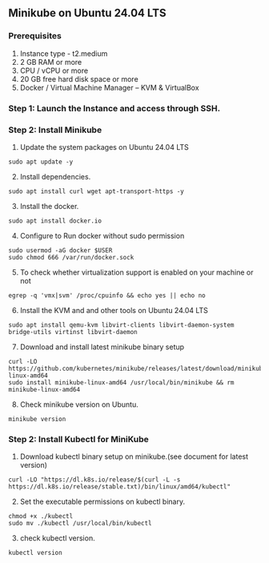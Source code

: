 ## Minikube on Ubuntu 24.04 LTS

### Prerequisites

1) Instance type - t2.medium
2) 2 GB RAM or more
3) CPU / vCPU or more
4) 20 GB free hard disk space or more
5) Docker / Virtual Machine Manager – KVM & VirtualBox

### Step 1: Launch the Instance and access through SSH.

### Step 2: Install Minikube 

1) Update the system packages on Ubuntu 24.04 LTS

```
sudo apt update -y
```
2)  Install  dependencies.

```
sudo apt install curl wget apt-transport-https -y
```
3) Install the docker.

```
sudo apt install docker.io
```

4) Configure to Run docker without sudo permission

```
sudo usermod -aG docker $USER
sudo chmod 666 /var/run/docker.sock
```

5) To check whether virtualization support is enabled on your machine or not

```
egrep -q 'vmx|svm' /proc/cpuinfo && echo yes || echo no
```

6) Install the KVM and and other tools on Ubuntu 24.04 LTS

```
sudo apt install qemu-kvm libvirt-clients libvirt-daemon-system bridge-utils virtinst libvirt-daemon
```

7) Download and install latest minikube binary setup

```
curl -LO https://github.com/kubernetes/minikube/releases/latest/download/minikube-linux-amd64
sudo install minikube-linux-amd64 /usr/local/bin/minikube && rm minikube-linux-amd64
```

8) Check minikube version on Ubuntu.

```
minikube version
```

### Step 2: Install Kubectl for MiniKube

1) Download kubectl binary setup on minikube.(see document for latest version)

```
curl -LO "https://dl.k8s.io/release/$(curl -L -s https://dl.k8s.io/release/stable.txt)/bin/linux/amd64/kubectl"
```

2) Set the executable permissions on kubectl binary.

```
chmod +x ./kubectl
sudo mv ./kubectl /usr/local/bin/kubectl
```
3) check kubectl version.

```
kubectl version
```
